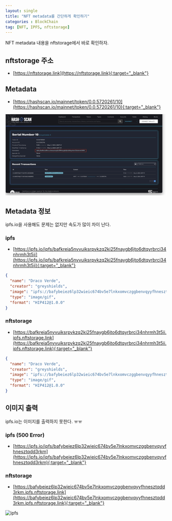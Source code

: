 ```yaml
---
layout: single
title: "NFT metadata를 간단하게 확인하기"
categories : BlockChain
tag: [NFT, IPFS, nftstorage]
---
```


NFT metadata 내용을 nftstorage에서 바로 확인하자.

## nftstorage 주소
- [https://nftstorage.link](https://nftstorage.link){:target="_blank"}

## Metadata
- [https://hashscan.io/mainnet/token/0.0.5720261/10](https://hashscan.io/mainnet/token/0.0.5720261/10){:target="_blank"}

 ![hashscan](/assets/posts/hashscan.jpg)

## Metadata 정보

ipfs.io을 사용해도 문제는 없지만 속도가 많이 차이 난다.

### ipfs
- [https://ipfs.io/ipfs/bafkreia5nvvuiksrpvkzq2ki25fnaygb6jto6dtqyrbrci34nhrmh3t5ii](https://ipfs.io/ipfs/bafkreia5nvvuiksrpvkzq2ki25fnaygb6jto6dtqyrbrci34nhrmh3t5ii){:target="_blank"}

```json
{
  "name": "Draco Verde",
  "creator": "greyshields",
  "image": "ipfs://bafybeiez6lp32wieic674bv5e7lnkxomvczggbenvqyyfhnesztqdd3rkm",
  "type": "image/gif",
  "format": "HIP412@1.0.0"
}
```

### nftstorage
- [https://bafkreia5nvvuiksrpvkzq2ki25fnaygb6jto6dtqyrbrci34nhrmh3t5ii.ipfs.nftstorage.link](https://bafkreia5nvvuiksrpvkzq2ki25fnaygb6jto6dtqyrbrci34nhrmh3t5ii.ipfs.nftstorage.link){:target="_blank"}

```json
{
  "name": "Draco Verde",
  "creator": "greyshields",
  "image": "ipfs://bafybeiez6lp32wieic674bv5e7lnkxomvczggbenvqyyfhnesztqdd3rkm",
  "type": "image/gif",
  "format": "HIP412@1.0.0"
}
```

## 이미지 출력

ipfs.io는 이미지를 출력하지 못한다. ㅠㅠ

### ipfs (500 Error)
- [https://ipfs.io/ipfs/bafybeiez6lp32wieic674bv5e7lnkxomvczggbenvqyyfhnesztqdd3rkm](https://ipfs.io/ipfs/bafybeiez6lp32wieic674bv5e7lnkxomvczggbenvqyyfhnesztqdd3rkm){:target="_blank"}

### nftstorage
- [https://bafybeiez6lp32wieic674bv5e7lnkxomvczggbenvqyyfhnesztqdd3rkm.ipfs.nftstorage.link](https://bafybeiez6lp32wieic674bv5e7lnkxomvczggbenvqyyfhnesztqdd3rkm.ipfs.nftstorage.link){:target="_blank"}

![ipfs](https://bafybeiez6lp32wieic674bv5e7lnkxomvczggbenvqyyfhnesztqdd3rkm.ipfs.nftstorage.link)